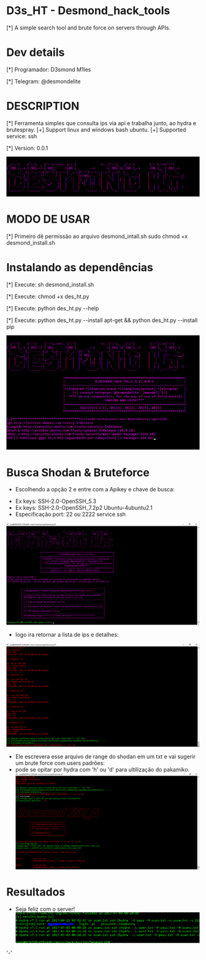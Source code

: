 # D3s_HT - Desmond_hack_tools 
[*] A simple search tool and brute force on servers through APIs.


# Dev details
[*] Programador: D3smond M1les

[*] Telegram: @desmondelite


# DESCRIPTION
[*] Ferramenta simples que consulta ips via api e trabalha junto, ao 
hydra e brutespray.
[+] Support linux and windows bash ubuntu.
[+] Supported service: ssh

[*] Version: 0.0.1

![Alt Text](https://github.com/D3smond/D3s_HT/blob/master/pics%20des_ht/des.jpg)

# MODO DE USAR 

[*] Primeiro dê permissão ao arquivo desmond_intall.sh
sudo chmod +x desmond_install.sh

# Instalando as dependências 

[*] Execute: sh desmond_install.sh

[*] Execute: chmod +x des_ht.py

[*] Execute: python des_ht.py --help

[*] Execute: python des_ht.py --install apt-get && python des_ht.py 
--install pip

![Alt Text](https://github.com/D3smond/D3s_HT/blob/master/pics%20des_ht/dep.PNG)

# Busca Shodan & Bruteforce

+ Escolhendo a opção 2 e entre com a Apikey e chave de busca:
* Ex keys: SSH-2.0-OpenSSH_5.3
* Ex keys: SSH-2.0-OpenSSH_7.2p2 Ubuntu-4ubuntu2.1
* Especificação port: 22 ou 2222 service ssh

![Alt Text](https://github.com/D3smond/D3s_HT/blob/master/pics%20des_ht/des_ht1.PNG)

+ logo ira retornar a lista de ips e detalhes:

![Alt Text](https://github.com/D3smond/D3s_HT/blob/master/pics%20des_ht/des_ht2.PNG)

+ Ele escrevera esse arquivo de range do shodan em um txt e vai sugerir 
um brute force com users padrões:
+ pode se opitar por hydra com 'h' ou 'd' para ultilização do pakamiko.
![Alt Text](https://github.com/D3smond/D3s_HT/blob/master/pics%20des_ht/des_ht3.PNG)

# Resultados 

* Seja feliz com o server!
![Alt Text](https://github.com/D3smond/D3s_HT/blob/master/pics%20des_ht/re.PNG)

'-'
